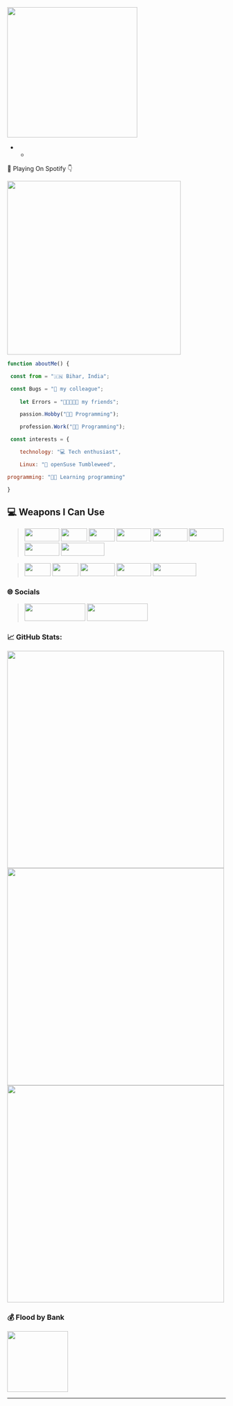 <img width="300px"  src="https://rajnish.dev/my_name_gh_readme_file">

- - 
<p> 🥁 Playing On Spotify 👇 </p>
 
<img width="400px"  src="https://spotify-github-profile.kittinanx.com/api/view?uid=31adq66u7roiydmuaexvdw2afsqe&cover_image=true&theme=natemoo-re&show_offline=true&background_color=121212&interchange=true&bar_color=A5B68D&bar_color_cover=true">




```js
function aboutMe() {

 const from = "🇮🇳 Bihar, India";

 const Bugs = "🐛 my colleague";
  
    let Errors = "👩🏾‍🤝‍👩🏻 my friends";

    passion.Hobby("🧑‍💻 Programming");

    profession.Work("🧑‍💻 Programming");

 const interests = {

    technology: "💻 Tech enthusiast",

    Linux: "🐧 openSuse Tumbleweed",

programming: "👩‍💻 Learning programming"

}
```

## 💻 **Weapons I Can Use**

> <img width="80px" height="30px" src="https://img.shields.io/badge/html5-%23E34F26.svg?style=for-the-badge&logo=html5&logoColor=white"> <img width="60px" height="30px" src="https://img.shields.io/badge/css3-%231572B6.svg?style=for-the-badge&logo=css3&logoColor=white" > <img width="60px" height="30px" src="https://img.shields.io/badge/js-%23000000.svg?style=for-the-badge&logo=javascript&logoColor=%23F7DF1E" > <img width="80px" height="30px" src="https://img.shields.io/badge/react-%2320232a.svg?style=for-the-badge&logo=react&logoColor=%2361DAFB" > <img width="80px" height="30px" src="https://img.shields.io/badge/vue.js-%2335495e.svg?style=for-the-badge&logo=vuedotjs&logoColor=%234FC08D" > <img width="80px" height="30px" src="https://img.shields.io/badge/node.js-6DA55F?style=for-the-badge&logo=node.js&logoColor=white" > <img width="80px" height="30px" src="https://img.shields.io/badge/pages-121013?style=for-the-badge&logo=github&logoColor=white" > <img width="100px" height="30px" src="https://img.shields.io/badge/markdown-%23000000.svg?style=for-the-badge&logo=markdown&logoColor=white">

> <img width="60px" height="30px" src="https://img.shields.io/badge/c_lang-%23175DDC.svg?style=for-the-badge&logo=c&logoColor=white" > <img width="60px" height="30px" src="https://img.shields.io/badge/java-%23ED8B00.svg?style=for-the-badge&logo=openjdk&logoColor=white" > <img width="80px" height="30px" src="https://img.shields.io/badge/firebase-%23039BE5.svg?style=for-the-badge&logo=firebase" > <img width="80px" height="30px" src="https://img.shields.io/badge/Notion-%23000000.svg?style=for-the-badge&logo=notion&logoColor=white" > <img width="100px" height="30px" src="https://img.shields.io/badge/bitwarden-%23175DDC.svg?style=for-the-badge&logo=bitwarden&logoColor=white" >

### 🌐 **Socials** 
> <a href="https://x.com/ik_rajnish"> <img src="https://img.shields.io/badge/ik_rajnish-black.svg?style=for-the-badge&logo=x&logoColor=white" width="140px" height="40px"></a> <a href="https://t.me/devrajnish">
<img src="https://img.shields.io/badge/Telegram-2CA5E0?style=for-the-badge&logo=telegram&logoColor=white" width="140px" height="40px"></a>


### 📈 **GitHub Stats:**
<img width="500px" src="https://github-readme-streak-stats.herokuapp.com/?user=dev-rajnish&theme=algolia&hide_border=false"> <img src="https://github-readme-stats.vercel.app/api?username=dev-rajnish&theme=algolia&hide_border=false&include_all_commits=true&count_private=true" width="500px"> <img width="500px" src="https://github-readme-stats.vercel.app/api/top-langs/?username=dev-rajnish&theme=algolia&hide_border=false&include_all_commits=true&count_private=true&layout=compact">

### 💰 **Flood by Bank**
  <a href="https://paypal.me/imsanedev">
  <img width="140px" src="https://img.shields.io/badge/PayPal-00457C?style=for-the-badge&logo=paypal&logoColor=white">
</a>

-- -- 

